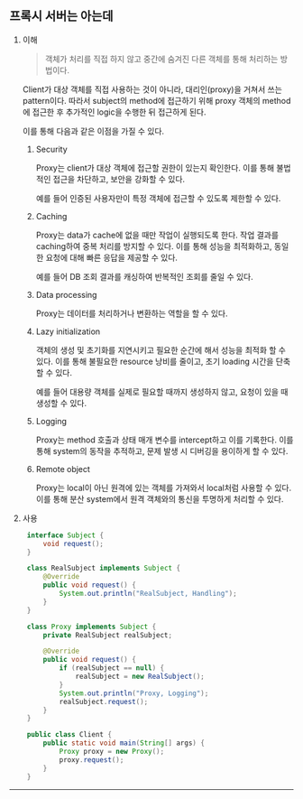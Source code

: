 ## 프록시 서버는 아는데

1. 이해

   > 객체가 처리를 직접 하지 않고 중간에 숨겨진 다른 객체를 통해 처리하는 방법이다.

   Client가 대상 객체를 직접 사용하는 것이 아니라, 대리인(proxy)을 거쳐서 쓰는 pattern이다. 따라서 subject의 method에 접근하기 위해 proxy 객체의 method에 접근한 후 추가적인 logic을 수행한 뒤 접근하게 된다.

   이를 통해 다음과 같은 이점을 가질 수 있다.

   1. Security

      Proxy는 client가 대상 객체에 접근할 권한이 있는지 확인한다. 이를 통해 불법적인 접근을 차단하고, 보안을 강화할 수 있다.

      예를 들어 인증된 사용자만이 특정 객체에 접근할 수 있도록 제한할 수 있다.

   2. Caching

      Proxy는 data가 cache에 없을 때만 작업이 실행되도록 한다. 작업 결과를 caching하여 중복 처리를 방지할 수 있다. 이를 통해 성능을 최적화하고, 동일한 요청에 대해 빠른 응답을 제공할 수 있다.

      예를 들어 DB 조회 결과를 캐싱하여 반복적인 조회를 줄일 수 있다.

   3. Data processing

      Proxy는 데이터를 처리하거나 변환하는 역할을 할 수 있다.

   4. Lazy initialization

      객체의 생성 및 초기화를 지연시키고 필요한 순간에 해서 성능을 최적화 할 수 있다. 이를 통해 불필요한 resource 낭비를 줄이고, 초기 loading 시간을 단축할 수 있다.

      예를 들어 대용량 객체를 실제로 필요할 때까지 생성하지 않고, 요청이 있을 때 생성할 수 있다.

   5. Logging

      Proxy는 method 호출과 상태 매개 변수를 intercept하고 이를 기록한다. 이를 통해 system의 동작을 추적하고, 문제 발생 시 디버깅을 용이하게 할 수 있다.

   6. Remote object

      Proxy는 local이 아닌 원격에 있는 객체를 가져와서 local처럼 사용할 수 있다. 이를 통해 분산 system에서 원격 객체와의 통신을 투명하게 처리할 수 있다.

2. 사용

   ```java
    interface Subject {
        void request();
    }

    class RealSubject implements Subject {
        @Override
        public void request() {
            System.out.println("RealSubject, Handling");
        }
    }

    class Proxy implements Subject {
        private RealSubject realSubject;

        @Override
        public void request() {
            if (realSubject == null) {
                realSubject = new RealSubject();
            }
            System.out.println("Proxy, Logging");
            realSubject.request();
        }
    }

    public class Client {
        public static void main(String[] args) {
            Proxy proxy = new Proxy();
            proxy.request();
        }
    }
   ```

---
